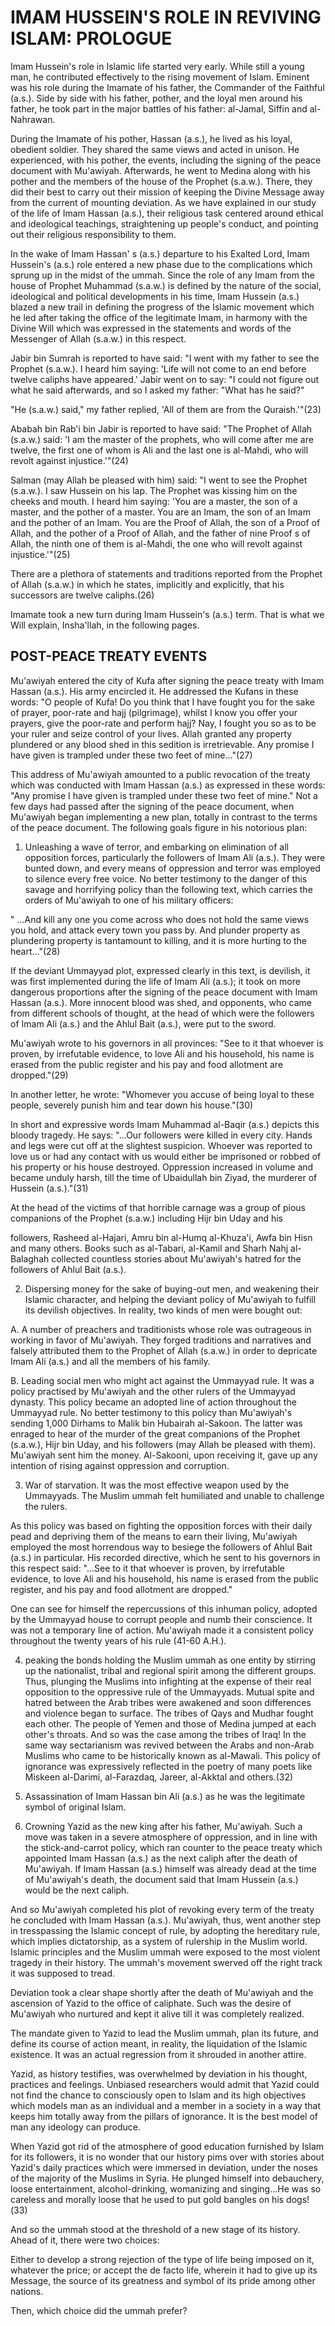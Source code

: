 IMAM HUSSEIN'S ROLE IN REVIVING ISLAM: PROLOGUE
===============================================

Imam Hussein's role in Islamic life started very early. While still a
young man, he contributed effectively to the rising movement of Islam.
Eminent was his role during the Imamate of his father, the Commander of
the Faithful (a.s.). Side by side with his father, pother, and the loyal
men around his father, he took part in the major battles of his father:
al-Jamal, Siffin and al-Nahrawan.

During the Imamate of his pother, Hassan (a.s.), he lived as his loyal,
obedient soldier. They shared the same views and acted in unison. He
experienced, with his pother, the events, including the signing of the
peace document with Mu'awiyah. Afterwards, he went to Medina along with
his pother and the members of the house of the Prophet (s.a.w.). There,
they did their best to carry out their mission of keeping the Divine
Message away from the current of mounting deviation. As we have
explained in our study of the life of Imam Hassan (a.s.), their
religious task centered around ethical and ideological teachings,
straightening up people's conduct, and pointing out their religious
responsibility to them.

In the wake of Imam Hassan' s (a.s.) departure to his Exalted Lord, Imam
Hussein's (a.s.) role entered a new phase due to the complications which
sprung up in the midst of the ummah. Since the role of any Imam from the
house of Prophet Muhammad (s.a.w.) is defined by the nature of the
social, ideological and political developments in his time, Imam Hussein
(a.s.) blazed a new trail in defining the progress of the Islamic
movement which he led after taking the office of the legitimate Imam, in
harmony with the Divine Will which was expressed in the statements and
words of the Messenger of Allah (s.a.w.) in this respect.

Jabir bin Sumrah is reported to have said: "I went with my father to see
the Prophet (s.a.w.). I heard him saying: 'Life will not come to an end
before twelve caliphs have appeared.' Jabir went on to say: "I could not
figure out what he said afterwards, and so I asked my father: "What has
he said?"

"He (s.a.w.) said," my father replied, 'All of them are from the
Quraish.'"(23)

Ababah bin Rab'i bin Jabir is reported to have said: "The Prophet of
Allah (s.a.w.) said: 'I am the master of the prophets, who will come
after me are twelve, the first one of whom is Ali and the last one is
al-Mahdi, who will revolt against injustice.'"(24)

Salman (may Allah be pleased with him) said: "I went to see the Prophet
(s.a.w.). I saw Hussein on his lap. The Prophet was kissing him on the
cheeks and mouth. I heard him saying: 'You are a master, the son of a
master, and the pother of a master. You are an Imam, the son of an Imam
and the pother of an Imam. You are the Proof of Allah, the son of a
Proof of Allah, and the pother of a Proof of Allah, and the father of
nine Proof s of Allah, the ninth one of them is al-Mahdi, the one who
will revolt against injustice.'"(25)

There are a plethora of statements and traditions reported from the
Prophet of Allah (s.a.w.) in which he states, implicitly and explicitly,
that his successors are twelve caliphs.(26)

Imamate took a new turn during Imam Hussein's (a.s.) term. That is what
we Will explain, Insha'llah, in the following pages.

POST-PEACE TREATY EVENTS
------------------------

Mu'awiyah entered the city of Kufa after signing the peace treaty with
Imam Hassan (a.s.). His army encircled it. He addressed the Kufans in
these words: "O people of Kufa! Do you think that I have fought you for
the sake of prayer, poor-rate and hajj (pilgrimage), whilst I know you
offer your prayers, give the poor-rate and perform hajj? Nay, I fought
you so as to be your ruler and seize control of your lives. Allah
granted any property plundered or any blood shed in this sedition is
irretrievable. Any promise I have given is trampled under these two feet
of mine..."(27)

This address of Mu'awiyah amounted to a public revocation of the treaty
which was conducted with Imam Hassan (a.s.) as expressed in these words:
"Any promise I have given is trampled under these two feet of mine." Not
a few days had passed after the signing of the peace document, when
Mu'awiyah began implementing a new plan, totally in contrast to the
terms of the peace document. The following goals figure in his notorious
plan:

1. Unleashing a wave of terror, and embarking on elimination of all
opposition forces, particularly the followers of Imam Ali (a.s.). They
were bunted down, and every means of oppression and terror was employed
to silence every free voice. No better testimony to the danger of this
savage and horrifying policy than the following text, which carries the
orders of Mu'awiyah to one of his military officers:

" ...And kill any one you come across who does not hold the same views
you hold, and attack every town you pass by. And plunder property as
plundering property is tantamount to killing, and it is more hurting to
the heart..."(28)

If the deviant Ummayyad plot, expressed clearly in this text, is
devilish, it was first implemented during the life of Imam Ali (a.s.);
it took on more dangerous proportions after the signing of the peace
document with Imam Hassan (a.s.). More innocent blood was shed, and
opponents, who came from different schools of thought, at the head of
which were the followers of Imam Ali (a.s.) and the Ahlul Bait (a.s.),
were put to the sword.

Mu'awiyah wrote to his governors in all provinces: "See to it that
whoever is proven, by irrefutable evidence, to love Ali and his
household, his name is erased from the public register and his pay and
food allotment are dropped."(29)

In another letter, he wrote: "Whomever you accuse of being loyal to
these people, severely punish him and tear down his house."(30)

In short and expressive words Imam Muhammad al-Baqir (a.s.) depicts this
bloody tragedy. He says: "...Our followers were killed in every city.
Hands and legs were cut off at the slightest suspicion. Whoever was
reported to love us or had any contact with us would either be
imprisoned or robbed of his property or his house destroyed. Oppression
increased in volume and became unduly harsh, till the time of Ubaidullah
bin Ziyad, the murderer of Hussein (a.s.)."(31)

At the head of the victims of that horrible carnage was a group of pious
companions of the Prophet (s.a.w.) including Hijr bin Uday and his

followers, Rasheed al-Hajari, Amru bin al-Humq al-Khuza'i, Awfa bin Hisn
and many others. Books such as al-Tabari, al-Kamil and Sharh Nahj
al-Balaghah collected countless stories about Mu'awiyah's hatred for the
followers of Ahlul Bait (a.s.).

2. Dispersing money for the sake of buying-out men, and weakening their
Islamic character, and helping the deviant policy of Mu'awiyah to
fulfill its devilish objectives. In reality, two kinds of men were
bought out:

A. A number of preachers and traditionists whose role was outrageous in
working in favor of Mu'awiyah. They forged traditions and narratives and
falsely attributed them to the Prophet of Allah (s.a.w.) in order to
depricate Imam Ali (a.s.) and all the members of his family.

B. Leading social men who might act against the Ummayyad rule. It was a
policy practised by Mu'awiyah and the other rulers of the Ummayyad
dynasty. This policy became an adopted line of action throughout the
Ummayyad rule. No better testimony to this policy than Mu'awiyah's
sending 1,000 Dirhams to Malik bin Hubairah al-Sakoon. The latter was
enraged to hear of the murder of the great companions of the Prophet
(s.a.w.), Hijr bin Uday, and his followers (may Allah be pleased with
them). Mu'awiyah sent him the money. Al-Sakooni, upon receiving it, gave
up any intention of rising against oppression and corruption.

3. War of starvation. It was the most effective weapon used by the
Ummayyads. The Muslim ummah felt humiliated and unable to challenge the
rulers.

As this policy was based on fighting the opposition forces with their
daily pead and depriving them of the means to earn their living,
Mu'awiyah employed the most horrendous way to besiege the followers of
Ahlul Bait (a.s.) in particular. His recorded directive, which he sent
to his governors in this respect said: "...See to it that whoever is
proven, by irrefutable evidence, to love Ali and his household, his name
is erased from the public register, and his pay and food allotment are
dropped."

One can see for himself the repercussions of this inhuman policy,
adopted by the Ummayyad house to corrupt people and numb their
conscience. It was not a temporary line of action. Mu'awiyah made it a
consistent policy throughout the twenty years of his rule (41-60 A.H.).

4. peaking the bonds holding the Muslim ummah as one entity by stirring
up the nationalist, tribal and regional spirit among the different
groups. Thus, plunging the Muslims into infighting at the expense of
their real opposition to the oppressive rule of the Ummayyads. Mutual
spite and hatred between the Arab tribes were awakened and soon
differences and violence began to surface. The tribes of Qays and Mudhar
fought each other. The people of Yemen and those of Medina jumped at
each other's throats. And so was the case among the tribes of Iraq! In
the same way sectarianism was revived between the Arabs and non-Arab
Muslims who came to be historically known as al-Mawali. This policy of
ignorance was expressively reflected in the poetry of many poets like
Miskeen al-Darimi, al-Farazdaq, Jareer, al-Akktal and others.(32)

5. Assassination of Imam Hassan bin Ali (a.s.) as he was the legitimate
symbol of original Islam.

6. Crowning Yazid as the new king after his father, Mu'awiyah. Such a
move was taken in a severe atmosphere of oppression, and in line with
the stick-and-carrot policy, which ran counter to the peace treaty which
appointed Imam Hassan (a.s.) as the next caliph after the death of
Mu'awiyah. If Imam Hassan (a.s.) himself was already dead at the time of
Mu'awiyah's death, the document said that Imam Hussein (a.s.) would be
the next caliph.

And so Mu'awiyah completed his plot of revoking every term of the treaty
he concluded with Imam Hassan (a.s.). Mu'awiyah, thus, went another step
in tresspassing the Islamic concept of rule, by adopting the hereditary
rule, which implies dictatorship, as a system of rulership in the Muslim
world. Islamic principles and the Muslim ummah were exposed to the most
violent tragedy in their history. The ummah's movement swerved off the
right track it was supposed to tread.

Deviation took a clear shape shortly after the death of Mu'awiyah and
the ascension of Yazid to the office of caliphate. Such was the desire
of Mu'awiyah who nurtured and kept it alive till it was completely
realized.

The mandate given to Yazid to lead the Muslim ummah, plan its future,
and define its course of action meant, in reality, the liquidation of
the Islamic existence. It was an actual regression from it shrouded in
another attire.

Yazid, as history testifies, was overwhelmed by deviation in his
thought, practices and feelings. Unbiased researchers would admit that
Yazid could not find the chance to consciously open to Islam and its
high objectives which models man as an individual and a member in a
society in a way that keeps him totally away from the pillars of
ignorance. It is the best model of man any ideology can produce.

When Yazid got rid of the atmosphere of good education furnished by
Islam for its followers, it is no wonder that our history pims over with
stories about Yazid's daily practices which were immersed in deviation,
under the noses of the majority of the Muslims in Syria. He plunged
himself into debauchery, loose entertainment, alcohol-drinking,
womanizing and singing...He was so careless and morally loose that he
used to put gold bangles on his dogs!(33)

And so the ummah stood at the threshold of a new stage of its history.
Ahead of it, there were two choices:

Either to develop a strong rejection of the type of life being imposed
on it, whatever the price; or accept the de facto life, wherein it had
to give up its Message, the source of its greatness and symbol of its
pride among other nations.

Then, which choice did the ummah prefer?


